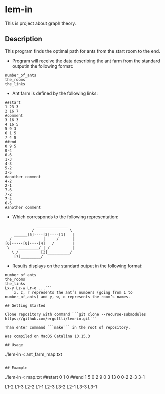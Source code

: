 # lem-in

This is project about graph theory.

## Description

This program finds the optimal path for ants from the start room to the end.

* Program will receive the data describing the ant farm from the standard outputin the following format:
```
number_of_ants
the_rooms
the_links
```
* Ant farm is defined by the following links:
```
##start
1 23 3
2 16 7
#comment
3 16 3
4 16 5
5 9 3
6 1 5
7 4 8
##end
0 9 5
0-4
0-6
1-3
4-3
5-2
3-5
#another comment
4-2
2-1
7-6
7-2
7-4
6-5
#another comment
```
* Which corresponds to the following representation:

```
              ______________
            /                \
    ______[5]----[3]----[1]   |
  /              |     /      |
[6]-----[0]----[4]   /        |
 \    _________/ | /          |
   \ /          [2]__________/
    [7]_________/
```

* Results displays on the standard output in the following format:

```
number_of_ants
the_rooms
the_links
Lx-y Lz-w Lr-o ...```
    x, z, r represents the ant’s numbers (going from 1 to number_of_ants) and y, w, o represents the room’s names.

## Getting Started

Clone repository with command ```git clone --recurse-submodules https://github.com/ergottli/lem-in.git```

Than enter command ```make``` in the root of repository.

Was compiled on MacOS Catalina 10.15.3

## Usage

```
./lem-in < ant_farm_map.txt
```

## Example

```
 ./lem-in < map.txt
 ##start
 0 1 0
 ##end
 1 5 0
 2 9 0
 3 13 0
 0-2
 2-3
 3-1
 
 L1-2
 L1-3 L2-2
 L1-1 L2-3 L3-2
 L2-1 L3-3
 L3-1
 ```
